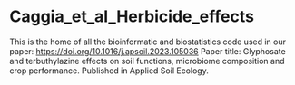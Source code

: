 # Caggia_et_al_Herbicide_effects
This is the home of all the bioinformatic and biostatistics code used in our paper: https://doi.org/10.1016/j.apsoil.2023.105036
Paper title: Glyphosate and terbuthylazine effects on soil functions, microbiome composition and crop performance.
Published in Applied Soil Ecology.
